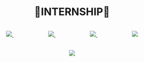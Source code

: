 <div id="header" align="center">

# 📡INTERNSHIP📡
</br>


</div>

<div id="header" align="center">
  <a href="https://github.com/shreyas-sarang/INTERNSHIP/tree/main/DATA/POOJA">
    <img src="https://img.shields.io/badge/POOJA-black?style=for-the-badge&logo=danger&logoColor=white"/>
  </a>
  &nbsp &nbsp &nbsp &nbsp &nbsp &nbsp &nbsp &nbsp &nbsp &nbsp &nbsp &nbsp
  
  <a href="https://github.com/shreyas-sarang/INTERNSHIP/tree/main/DATA/MANPREAT">
    <img src="https://img.shields.io/badge/MANPREAT-black?style=for-the-badge&logo=car&logoColor=white"/>
  </a>
&nbsp &nbsp &nbsp &nbsp &nbsp &nbsp &nbsp &nbsp &nbsp &nbsp &nbsp &nbsp

  <a href="https://github.com/shreyas-sarang/INTERNSHIP/tree/main/DATA/RADHIKA">
    <img src="https://img.shields.io/badge/RADHIKA-black?style=for-the-badge&logo=car&logoColor=white"/>
  </a>
&nbsp &nbsp &nbsp &nbsp &nbsp &nbsp &nbsp &nbsp &nbsp &nbsp &nbsp &nbsp
  
  
  <a href="https://github.com/shreyas-sarang/INTERNSHIP/tree/main/DATA/SHREYAS">
    <img src="https://img.shields.io/badge/SHREYAS-black?style=for-the-badge&logo=car&logoColor=white"/>
  </a>
</div>
<div id="header" align="center">
</br>
</br>

  <a href="https://github.com/shreyas-sarang/QUAD/blob/main/README.md">
    <img src="https://img.shields.io/badge/🔥QUAD🔥-black?style=for-the-badge&logo=car&logoColor=white"/>
  </a>
</div>
